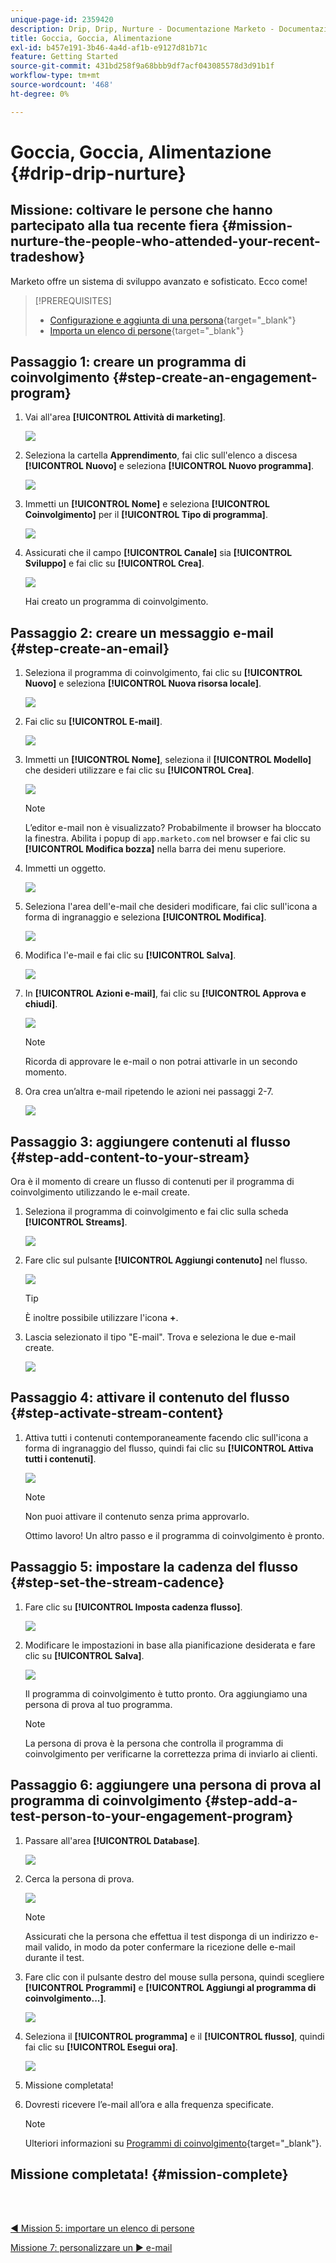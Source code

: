 ```yaml
---
unique-page-id: 2359420
description: Drip, Drip, Nurture - Documentazione Marketo - Documentazione del prodotto
title: Goccia, Goccia, Alimentazione
exl-id: b457e191-3b46-4a4d-af1b-e9127d81b71c
feature: Getting Started
source-git-commit: 431bd258f9a68bbb9df7acf043085578d3d91b1f
workflow-type: tm+mt
source-wordcount: '468'
ht-degree: 0%

---
```


# Goccia, Goccia, Alimentazione {#drip-drip-nurture}

## Missione: coltivare le persone che hanno partecipato alla tua recente fiera {#mission-nurture-the-people-who-attended-your-recent-tradeshow}

Marketo offre un sistema di sviluppo avanzato e sofisticato. Ecco come!

>[!PREREQUISITES]
>
>* [Configurazione e aggiunta di una persona](/help/marketo/getting-started/quick-wins/get-set-up-and-add-a-person.md){target="_blank"}
>* [Importa un elenco di persone](/help/marketo/getting-started/quick-wins/import-a-list-of-people.md){target="_blank"}

## Passaggio 1: creare un programma di coinvolgimento {#step-create-an-engagement-program}

1. Vai all&#39;area **[!UICONTROL Attività di marketing]**.

   ![](assets/drip-drip-nurture-1.png)

1. Seleziona la cartella **Apprendimento**, fai clic sull&#39;elenco a discesa **[!UICONTROL Nuovo]** e seleziona **[!UICONTROL Nuovo programma]**.

   ![](assets/drip-drip-nurture-2.png)

1. Immetti un **[!UICONTROL Nome]** e seleziona **[!UICONTROL Coinvolgimento]** per il **[!UICONTROL Tipo di programma]**.

   ![](assets/drip-drip-nurture-3.png)

1. Assicurati che il campo **[!UICONTROL Canale]** sia **[!UICONTROL Sviluppo]** e fai clic su **[!UICONTROL Crea]**.

   ![](assets/drip-drip-nurture-4.png)

   Hai creato un programma di coinvolgimento.

## Passaggio 2: creare un messaggio e-mail {#step-create-an-email}

1. Seleziona il programma di coinvolgimento, fai clic su **[!UICONTROL Nuovo]** e seleziona **[!UICONTROL Nuova risorsa locale]**.

   ![](assets/drip-drip-nurture-5.png)

1. Fai clic su **[!UICONTROL E-mail]**.

   ![](assets/drip-drip-nurture-6.png)

1. Immetti un **[!UICONTROL Nome]**, seleziona il **[!UICONTROL Modello]** che desideri utilizzare e fai clic su **[!UICONTROL Crea]**.

   ![](assets/drip-drip-nurture-7.png)

   >[!NOTE]
   >
   >L’editor e-mail non è visualizzato? Probabilmente il browser ha bloccato la finestra. Abilita i popup di `app.marketo.com` nel browser e fai clic su **[!UICONTROL Modifica bozza]** nella barra dei menu superiore.

1. Immetti un oggetto.

   ![](assets/drip-drip-nurture-8.png)

1. Seleziona l&#39;area dell&#39;e-mail che desideri modificare, fai clic sull&#39;icona a forma di ingranaggio e seleziona **[!UICONTROL Modifica]**.

   ![](assets/drip-drip-nurture-9.png)

1. Modifica l&#39;e-mail e fai clic su **[!UICONTROL Salva]**.

   ![](assets/drip-drip-nurture-10.png)

1. In **[!UICONTROL Azioni e-mail]**, fai clic su **[!UICONTROL Approva e chiudi]**.

   ![](assets/drip-drip-nurture-11.png)

   >[!NOTE]
   >
   >Ricorda di approvare le e-mail o non potrai attivarle in un secondo momento.

1. Ora crea un’altra e-mail ripetendo le azioni nei passaggi 2-7.

   ![](assets/drip-drip-nurture-12.png)

## Passaggio 3: aggiungere contenuti al flusso {#step-add-content-to-your-stream}

Ora è il momento di creare un flusso di contenuti per il programma di coinvolgimento utilizzando le e-mail create.

1. Seleziona il programma di coinvolgimento e fai clic sulla scheda **[!UICONTROL Streams]**.

   ![](assets/drip-drip-nurture-13.png)

1. Fare clic sul pulsante **[!UICONTROL Aggiungi contenuto]** nel flusso.

   ![](assets/drip-drip-nurture-14.png)

   >[!TIP]
   >
   >È inoltre possibile utilizzare l&#39;icona **+**.

1. Lascia selezionato il tipo &quot;E-mail&quot;. Trova e seleziona le due e-mail create.

   ![](assets/drip-drip-nurture-15.png)

## Passaggio 4: attivare il contenuto del flusso {#step-activate-stream-content}

1. Attiva tutti i contenuti contemporaneamente facendo clic sull&#39;icona a forma di ingranaggio del flusso, quindi fai clic su **[!UICONTROL Attiva tutti i contenuti]**.

   ![](assets/drip-drip-nurture-16.png)

   >[!NOTE]
   >
   >Non puoi attivare il contenuto senza prima approvarlo.

   Ottimo lavoro! Un altro passo e il programma di coinvolgimento è pronto.

## Passaggio 5: impostare la cadenza del flusso {#step-set-the-stream-cadence}

1. Fare clic su **[!UICONTROL Imposta cadenza flusso]**.

   ![](assets/drip-drip-nurture-17.png)

1. Modificare le impostazioni in base alla pianificazione desiderata e fare clic su **[!UICONTROL Salva]**.

   ![](assets/drip-drip-nurture-18.png)

   Il programma di coinvolgimento è tutto pronto. Ora aggiungiamo una persona di prova al tuo programma.

   >[!NOTE]
   >
   >La persona di prova è la persona che controlla il programma di coinvolgimento per verificarne la correttezza prima di inviarlo ai clienti.

## Passaggio 6: aggiungere una persona di prova al programma di coinvolgimento {#step-add-a-test-person-to-your-engagement-program}

1. Passare all&#39;area **[!UICONTROL Database]**.

   ![](assets/drip-drip-nurture-19.png)

1. Cerca la persona di prova.

   ![](assets/drip-drip-nurture-20.png)

   >[!NOTE]
   >
   >Assicurati che la persona che effettua il test disponga di un indirizzo e-mail valido, in modo da poter confermare la ricezione delle e-mail durante il test.

1. Fare clic con il pulsante destro del mouse sulla persona, quindi scegliere **[!UICONTROL Programmi]** e **[!UICONTROL Aggiungi al programma di coinvolgimento...]**.

   ![](assets/drip-drip-nurture-21.png)

1. Seleziona il **[!UICONTROL programma]** e il **[!UICONTROL flusso]**, quindi fai clic su **[!UICONTROL Esegui ora]**.

   ![](assets/drip-drip-nurture-22.png)

1. Missione completata!

1. Dovresti ricevere l’e-mail all’ora e alla frequenza specificate.

   >[!NOTE]
   >
   >Ulteriori informazioni su [Programmi di coinvolgimento](/help/marketo/product-docs/email-marketing/drip-nurturing/creating-an-engagement-program/understanding-engagement-programs.md){target="_blank"}.

## Missione completata! {#mission-complete}

<br> 

[◄ Mission 5: importare un elenco di persone](/help/marketo/getting-started/quick-wins/import-a-list-of-people.md)

[Missione 7: personalizzare un ► e-mail](/help/marketo/getting-started/quick-wins/personalize-an-email.md)

